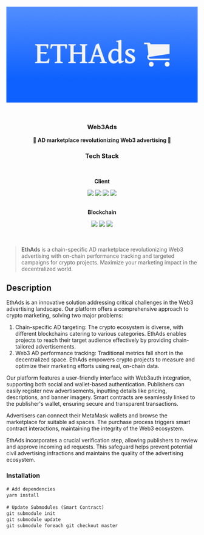 <div align="center">
    <br/>
  <img width="600px" src="docs/Thumbnail.png" align="center">
  <p><br/></p>
  <h3>Web3Ads</h3>
  <strong>🛒 AD marketplace revolutionizing Web3 advertising 🛒</strong>
</div>

<div align="center">
    <h3>Tech Stack</h3>
    <br/>
    <div>
        <strong><p>Client</p></strong>
        <img src="https://img.shields.io/badge/typescript-%23007ACC.svg?style=for-the-badge&logo=typescript&logoColor=white"/>
        <img src="https://img.shields.io/badge/Next.js-000?logo=nextdotjs&logoColor=fff&style=for-the-badge"/>
        <img src="https://img.shields.io/badge/React-20232A?style=for-the-badge&logo=react&logoColor=61DAFB"/>
        <img src="https://img.shields.io/badge/Tailwind_CSS-38B2AC?style=for-the-badge&logo=tailwind-css&logoColor=white"/>
    </div>
    <br/>
    <div>
        <strong><p>Blockchain</p></strong>
        <img src="https://img.shields.io/badge/Ethereum-3C3C3D?logo=ethereum&logoColor=fff&style=for-the-badge">
        <img src="https://img.shields.io/badge/Ethers-2535A0?logo=ethers&logoColor=fff&style=for-the-badge">
        <img src="https://img.shields.io/badge/Solidity-363636?logo=solidity&logoColor=fff&style=for-the-badge">
    </div>
</div>
<br/>
<br/>

> **EthAds** is a chain-specific AD marketplace revolutionizing Web3 advertising with on-chain performance tracking and targeted campaigns for crypto projects. Maximize your marketing impact in the decentralized world.

## Description

EthAds is an innovative solution addressing critical challenges in the Web3 advertising landscape. Our platform offers a comprehensive approach to crypto marketing, solving two major problems:

1. Chain-specific AD targeting: The crypto ecosystem is diverse, with different blockchains catering to various categories. EthAds enables projects to reach their target audience effectively by providing chain-tailored advertisements.
2. Web3 AD performance tracking: Traditional metrics fall short in the decentralized space. EthAds empowers crypto projects to measure and optimize their marketing efforts using real, on-chain data.

Our platform features a user-friendly interface with Web3auth integration, supporting both social and wallet-based authentication. Publishers can easily register new advertisements, inputting details like pricing, descriptions, and banner imagery. Smart contracts are seamlessly linked to the publisher's wallet, ensuring secure and transparent transactions.

Advertisers can connect their MetaMask wallets and browse the marketplace for suitable ad spaces. The purchase process triggers smart contract interactions, maintaining the integrity of the Web3 ecosystem.

EthAds incorporates a crucial verification step, allowing publishers to review and approve incoming ad requests. This safeguard helps prevent potential civil advertising infractions and maintains the quality of the advertising ecosystem.

### Installation

```
# Add dependencies
yarn install

# Update Submodules (Smart Contract)
git submodule init
git submodule update
git submodule foreach git checkout master
```
